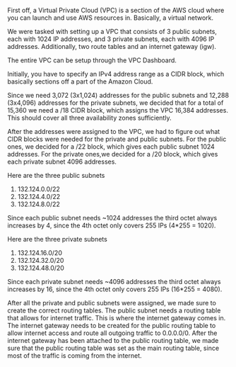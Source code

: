 First off, a Virtual Private Cloud (VPC) is a section of the AWS cloud where you can launch and use AWS resources in. Basically, a virtual network.

We were tasked with setting up a VPC that consists of 3 public subnets, each with 1024 IP addresses, and 3 private subnets, each with 4096 IP addresses. Additionally, two route tables and an internet gateway (igw).

The entire VPC can be setup through the VPC Dashboard. 

Initially, you have to specify an IPv4 address range as a CIDR block, which basically sections off a part of the Amazon Cloud.

Since we need 3,072 (3x1,024) addresses for the public subnets and 12,288 (3x4,096) addresses for the private subnets, we decided that for a total of 15,360 we need a /18 CIDR block, which assigns the VPC 16,384 addresses.
This should cover all three availability zones sufficiently.

After the addresses were assigned to the VPC, we had to figure out what CIDR blocks were needed for the private and public subnets. For the public ones, we decided for a /22 block, which gives each public subnet 1024 addresses. For the private ones,we decided for a /20 block, which gives each private subnet 4096 addresses.

Here are the three public subnets
1. 132.124.0.0/22
2. 132.124.4.0/22
3. 132.124.8.0/22

Since each public subnet needs ~1024 addresses the third octet always increases by 4, since the 4th octet only covers 255 IPs (4*255 = 1020).

Here are the three private subnets
1. 132.124.16.0/20
2. 132.124.32.0/20
3. 132.124.48.0/20

Since each private subnet needs ~4096 addresses the third octet always increases by 16, since the 4th octet only covers 255 IPs (16*255 = 4080).

After all the private and public subnets were assigned, we made sure to create the correct routing tables.
The public subnet needs a routing table that allows for internet traffic. This is where the internet gateway comes in. 
The internet gateway needs to be created for the public routing table to allow internet access and route all outgoing traffic to 0.0.0.0/0.
After the internet gateway has been attached to the public routing table, we made sure that the public routing table was set as the main routing table, since most of the traffic is coming from the internet.

